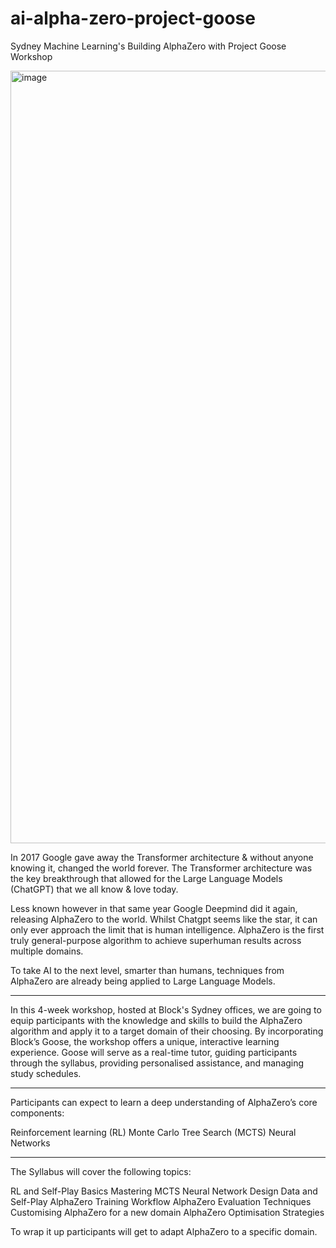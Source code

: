 # ai-alpha-zero-project-goose
Sydney Machine Learning's Building AlphaZero with Project Goose Workshop

<img width="2197" height="1236" alt="image" src="https://github.com/user-attachments/assets/4a9478d2-e651-40f9-8f94-010422c0af8b" />

​In 2017 Google gave away the Transformer architecture & without anyone knowing it, changed the world forever. The Transformer architecture was the key breakthrough that allowed for the Large Language Models (ChatGPT) that we all know & love today.

Less known however in that same year Google Deepmind did it again, releasing AlphaZero to the world.
​Whilst Chatgpt seems like the star, it can only ever approach the limit that is human intelligence.
​AlphaZero is the first truly general-purpose algorithm to achieve superhuman results across multiple domains.

To take AI to the next level, smarter than humans, techniques from AlphaZero are already being applied to Large Language Models.

***

​In this 4-week workshop, hosted at Block's Sydney offices, we are going to equip participants with the knowledge and skills to build the AlphaZero algorithm and apply it to a target domain of their choosing. By incorporating Blockʼs Goose, the workshop offers a unique, interactive learning experience. Goose will serve as a real-time tutor, guiding participants through the syllabus, providing personalised assistance, and managing study schedules.

***

​Participants can expect to learn a deep understanding of AlphaZero’s core components:

​Reinforcement learning (RL)
​Monte Carlo Tree Search (MCTS)
​Neural Networks
***

​The Syllabus will cover the following topics:

​RL and Self-Play Basics
​Mastering MCTS
​Neural Network Design
​Data and Self-Play
​AlphaZero Training Workflow
​AlphaZero Evaluation Techniques
​Customising AlphaZero for a new domain
​AlphaZero Optimisation Strategies

​To wrap it up participants will get to adapt AlphaZero to a specific domain.
